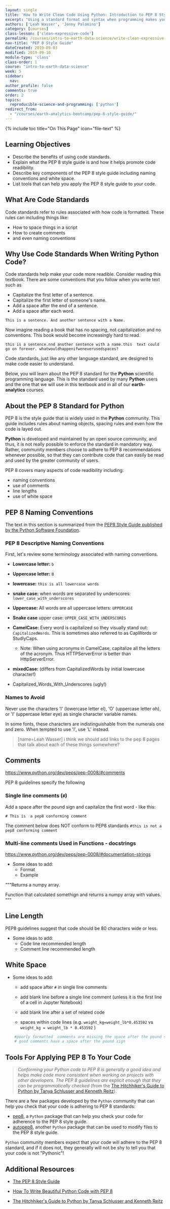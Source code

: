 ```yaml
---
layout: single
title: 'How to Write Clean Code Using Python: Introduction to PEP 8 Style Guide'
excerpt: "Using a standard format and syntax when programming makes your code easier to read. Learn more about PEP 8, a set of guidelines for writing clean code in Python."
authors: ['Leah Wasser', 'Jenny Palomino']
category: [courses]
class-lesson: ['clean-expressive-code']
permalink: /courses/intro-to-earth-data-science/write-clean-expressive-code/intro-to-clean-code/python-pep-8-style-guide/
nav-title: "PEP 8 Style Guide"
dateCreated: 2019-09-03
modified: 2019-09-10
module-type: 'class'
class-order: 1
course: "intro-to-earth-data-science"
week: 5
sidebar:
  nav:
author_profile: false
comments: true
order: 2
topics:
  reproducible-science-and-programming: ['python']
redirect_from:
  - "/courses/earth-analytics-bootcamp/pep-8-style-guide/"
---
```


{% include toc title="On This Page" icon="file-text" %}

<div class='notice--success' markdown="1">

## <i class="fa fa-graduation-cap" aria-hidden="true"></i> Learning Objectives

* Describe the benefits of using code standards.
* Explain what the PEP 8 style guide is and how it helps promote code readibility.
* Describe key components of the PEP 8 style guide including naming conventions and white space.
* List tools that can help you apply the PEP 8 style guide to your code.  

</div>

## What Are Code Standards

Code standards refer to rules associated with how code is formatted. These rules can including things like:

* How to space things in a script
* How to create comments
* and even naming conventions


## Why Use Code Standards When Writing Python Code?

Code standards help make your code more readible. Consider reading this textbook. There are some conventions that you follow when you write text such as

* Capitalize the first letter of a sentence.
* Capitalize the first letter of someone's name.
* Add a space after the end of a sentence.
* Add a space after each word.

`This is a sentence. And another sentence with a Name.`

Now imagine reading a book that has no spacing, not capitalization and no conventions. This book would become increasingly hard to read.

`this is a sentence.nnd another sentence with a name.this 
text could go on forever. whatwouldhappenifweneverusedspaces?`

Code standards, just like any other language standard, are designed to make code easier to understand. 

Below, you will learn about the PEP 8 standard for the **Python** scientific programming language. This is the standard used by many **Python** users and the one that we will use in this textbook and in all of our **earth-analytics** courses.

## About the PEP 8 Standard for Python

PEP 8 is the style guide that is widely used in the **Python** community. This guide includes rules about naming objects, spacing rules and even how the code is layed out.  

**Python** is developed and maintained by an open source community, and thus, it is not really possible to enforce the standard in mandatory way. Rather, community members choose to adhere to PEP 8 recommendations whenever possible, so that they can contribute code that can easily be read and used by the greater community of users. 

PEP 8 covers many aspects of code readibility including:
* naming conventions
* use of comments
* line lengths
* use of white space


## PEP 8 Naming Conventions

The text in this section is summarized from the <a href="https://www.python.org/dev/peps/pep-0008/#naming-conventions" target="_blank">PEP8 Style Guide published by the Python Software Foundation</a>.


### PEP 8 Descriptive Naming Conventions

First, let's review some terminology associated with naming conventions. 


* **Lowercase letter:** `b` 

* **Uppercase letter:** `B`

* **lowercase:** `this is all lowercase words`

* **snake case:** when words are separated by underscores: `lower_case_with_underscores`

* **Uppercase:** All words are all uppercase letters: `UPPERCASE`

* **Snake case** upper case: `UPPER_CASE_WITH_UNDERSCORES`

* **CamelCase:** Every word is capitalized so they visually stand out: `CapitalizedWords`. This is sometimes also referred to as CapWords or StudlyCaps.

    * Note: When using acronyms in CamelCase, capitalize all the letters of the acronym. Thus HTTPServerError is better than HttpServerError.

* **mixedCase:** (differs from CapitalizedWords by initial lowercase character!)

* Capitalized_Words_With_Underscores (ugly!)


### Names to Avoid

Never use the characters 'l' (lowercase letter el), 'O' (uppercase letter oh), or 'I' (uppercase letter eye) as single character variable names.

In some fonts, these characters are indistinguishable from the numerals one and zero. When tempted to use 'l', use 'L' instead.


> [name=Leah Wasser] i think we should add links to the pep 8 pages that talk about each of these things somewhere?
> 
## Comments


https://www.python.org/dev/peps/pep-0008/#comments


PEP 8 guidelines specify the following

###  Single line comments (`#`)

Add a space after the pound sign and capitalize the first word - like this:

`# This is  a pep8 conforming comment`

The comment below does NOT conform to PEP8 standards
`#this is not a pep8 conforming comment`


###  Multi-line comments Used in Functions - docstrings

https://www.python.org/dev/peps/pep-0008/#documentation-strings

* Some ideas to add:
    * Format
    * Example


"""Returns a numpy array. 

Function that calculated somethign and returns a numpy array with values.
"""


## Line Length

PEP8 guidelines suggest that code should be 80 characters wide or less. 


* Some ideas to add:
    * Code line recommended length 
    * Comment line recommended length 


## White Space

* Some ideas to add:
    * add space after `#` in single line comments 

    * add blank line before a single line comment (unless it is the first line of a cell in Jupyter Notebook)
    * add blank line after a set of related code
    * spaces within code lines (e.g. `weight_kg=weight_lb*0.453592` vs `weight_kg = weight_lb * 0.453592` )

```python
    #poorly formatted  comments are missing the space after the pound sign.
    # good comments have a space after the pound sign
```


## Tools For Applying PEP 8 To Your Code

> *Conforming your Python code to PEP 8 is generally a good idea and helps make code more consistent when working on projects with other developers. The PEP 8 guidelines are explicit enough that they can be programmatically checked* (from the <a href="https://www.safaribooksonline.com/library/view/the-hitchhikers-guide/9781491933213/ch04.html" target="_blank">The Hitchhiker's Guide to Python by Tanya Schlusser and Kenneth Reitz</a>). 

There are a few packages developed by the `Python` community that can help you check that your code is adhering to PEP 8 standards:

* <a href="https://pep8.readthedocs.io/en/release-1.7.x/" target="_blank">pep8</a>, a `Python` package that can help you check your code for adherence to the PEP 8 style guide. 
* <a href="https://github.com/hhatto/autopep8" target="_blank">autopep8</a>, another `Python` package that can be used to modify files to the PEP 8 style guide.

`Python` community members expect that your code will adhere to the PEP 8 standard, and if it does not, they generally will not be shy to tell you that your code is not "Pythonic"! 

<div class="notice--info" markdown="1">

## <i class="fa fa-pencil-square-o" aria-hidden="true"></i> Additional Resources

* <a href="https://www.python.org/dev/peps/pep-0008/" target="_blank">The PEP 8 Style Guide</a>

* <a href="https://realpython.com/python-pep8/" target="_blank">How To Write Beautiful Python Code with PEP 8</a>

* <a href="https://www.safaribooksonline.com/library/view/the-hitchhikers-guide/9781491933213/ch04.html" target="_blank">The Hitchhiker's Guide to Python by Tanya Schlusser and Kenneth Reitz</a>
    
</div>
